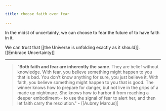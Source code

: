 ```yaml
---
title: choose faith over fear 
---
```

In the midst of uncertainty, we can choose to fear the future of to have faith in it.

We can trust that [[the Universe is unfolding exactly as it should]]. [[Embrace Uncertainty]]

---------

> "**Both faith and fear are inherently the same**.  They are belief without knowledge.  With fear, you believe something might happen to you that is bad.  You don’t know anything for sure, you just believe it. With faith, you believe something might happen to you that is good.  The winner knows how to prepare for danger, but not live in the grips of a made up nightmare.  She knows how to harbor it from reaching a deeper embodiment-- to use the signal of fear to alert her, and then let faith carry the resolution." - [[Aubrey Marcus]]
